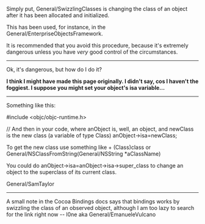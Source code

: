

Simply put, General/SwizzlingClasses is changing the class of an object after it has been allocated and initialized.

This has been used, for instance, in the General/EnterpriseObjectsFramework.

It is recommended that you avoid this procedure, because it's extremely dangerous unless you have *very* good control of the circumstances.

----

Ok, it's dangerous, but how do I do it?

**I think I might have made this page originally. I didn't say, cos I haven't the foggiest. I suppose you might set your object's isa variable...**

----

Something like this:

    
#include <objc/objc-runtime.h>

// And then in your code, where anObject is, well, an object, and newClass is the new class (a variable of type Class)
anObject->isa=newClass;


To get the new class use something like + (Class)class or General/NSClassFromString(General/NSString *aClassName)

You could do anObject->isa=anObject->isa->super_class to change an object to the superclass of its current class.

General/SamTaylor

----

A small note in the Cocoa Bindings docs says that bindings works by swizzling the class of an observed object, although I am too lazy to search for the link right now -- l0ne aka General/EmanueleVulcano